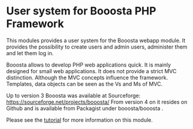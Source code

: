 # User system for Booosta PHP Framework

This modules provides a user system for the Booosta webapp module. It provides the possibility to create
users and admin users, administer them and let them log in.

Booosta allows to develop PHP web applications quick. It is mainly designed for small web applications.
It does not provide a strict MVC distinction. Although the MVC concepts influence the framework. Templates,
data objects can be seen as the Vs and Ms of MVC.

Up to version 3 Booosta was available at Sourceforge: https://sourceforge.net/projects/booosta/ From version
4 on it resides on Github and is available from Packagist under booosta/booosta .

Please see the [tutorial](tutorial.md) for more information on this module.
